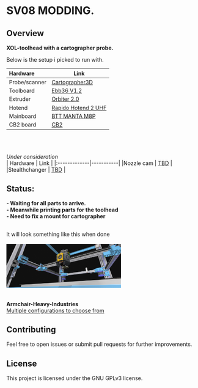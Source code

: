 # SV08 MODDING.
## Overview

**XOL-toolhead with a cartographer probe.** <p>

<p>Below is the setup i picked to run with.</p>


|   Hardware     | Link |
|:-------------|-----------|
|Probe/scanner| [Cartographer3D](https://cartographer3d.com/products/copy-of-cartographer-probe-v3-with-adxl345-standard-edition-both-can-usb) |
|Toolboard    | [Ebb36 V1.2](https://github.com/bigtreetech/EBB) |
|Extruder     | [Orbiter 2.0](https://www.orbiterprojects.com/orbiter-v2-0) |
|Hotend       | [Rapido Hotend 2 UHF](https://www.phaetus.com/products/rapido2?variant=45177211257109) |
|Mainboard    | [BTT MANTA M8P](https://biqu.equipment/products/manta-m4p-m8p) |
|CB2 board    | [CB2](https://github.com/bigtreetech/cb2) |
<br>
<br>

*Under consideration*<br>
|   Hardware     | Link |
|:-------------|-----------|
|Nozzle cam    | [TBD](https://github.com/3DO-EU/Enclosure-Nozzle-Camera-V2) |
|Stealthchanger | [TBD](https://github.com/DraftShift/StealthChanger) |



## Status:
**- Waiting for all parts to arrive.** <br>
**- Meanwhile printing parts for the toolhead** <br>
**- Need to fix a mount for cartographer**
 

## 
### 
 It will look something like this when done
<br>  
  <img src="images/sv08.png" width="300" />
<br> 
<br> 


**Armchair-Heavy-Industries**<br>
[Multiple configurations to choose from](https://github.com/Armchair-Heavy-Industries)


## Contributing
Feel free to open issues or submit pull requests for further improvements.

## License
This project is licensed under the GNU GPLv3 license.
